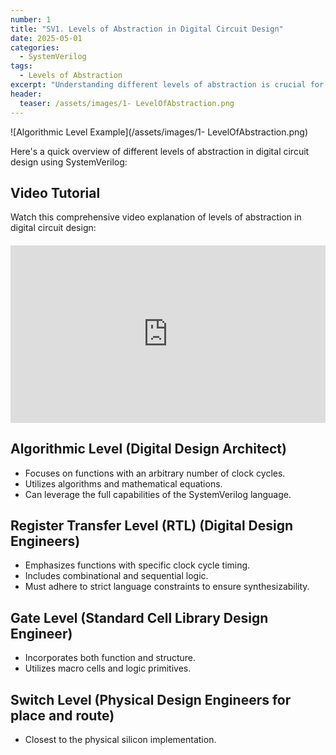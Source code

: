 ```yaml
---
number: 1
title: "SV1. Levels of Abstraction in Digital Circuit Design"
date: 2025-05-01
categories:
  - SystemVerilog
tags:
  - Levels of Abstraction
excerpt: "Understanding different levels of abstraction is crucial for effective digital circuit design. Learn about algorithmic, RTL, gate, and switch levels in SystemVerilog design methodology."
header:
  teaser: /assets/images/1- LevelOfAbstraction.png
---
```



![Algorithmic Level Example](/assets/images/1- LevelOfAbstraction.png)

Here's a quick overview of different levels of abstraction in digital circuit design using SystemVerilog:

## Video Tutorial

Watch this comprehensive video explanation of levels of abstraction in digital circuit design:

<div class="video-container" style="position: relative; padding-bottom: 56.25%; height: 0; overflow: hidden; max-width: 100%; margin: 20px 0;">
  <iframe 
    src="https://www.youtube.com/embed/ys9ZqKkePyI" 
    style="position: absolute; top: 0; left: 0; width: 100%; height: 100%;" 
    frameborder="0" 
    allowfullscreen>
  </iframe>
</div>

## Algorithmic Level (Digital Design Architect)
- Focuses on functions with an arbitrary number of clock cycles.
- Utilizes algorithms and mathematical equations.
- Can leverage the full capabilities of the SystemVerilog language.

## Register Transfer Level (RTL) (Digital Design Engineers)
- Emphasizes functions with specific clock cycle timing.
- Includes combinational and sequential logic.
- Must adhere to strict language constraints to ensure synthesizability.

## Gate Level (Standard Cell Library Design Engineer)
- Incorporates both function and structure.
- Utilizes macro cells and logic primitives.

## Switch Level (Physical Design Engineers for place and route)
- Closest to the physical silicon implementation.



